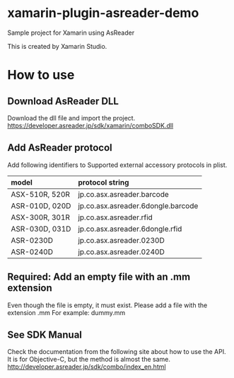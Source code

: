 # xamarin-plugin-asreader-demo
Sample project for Xamarin using AsReader

This is created by Xamarin Studio.

# How to use
## Download AsReader DLL
Download the dll file and import the project.  
<https://developer.asreader.jp/sdk/xamarin/comboSDK.dll>

## Add AsReader protocol
Add following identifiers to Supported external accessory protocols in plist.

| model | protocol string|
|:------|:---------------|
|ASX-510R, 520R | jp.co.asx.asreader.barcode |  
|ASR-010D, 020D | jp.co.asx.asreader.6dongle.barcode  |
|ASX-300R, 301R | jp.co.asx.asreader.rfid  |
|ASR-030D, 031D | jp.co.asx.asreader.6dongle.rfid |
|ASR-0230D | jp.co.asx.asreader.0230D |
|ASR-0240D | jp.co.asx.asreader.0240D |


## Required: Add an empty file with an .mm extension
Even though the file is empty, it must exist.
Please add a file with the extension .mm
For example: dummy.mm

## See SDK Manual
Check the documentation from the following site about how to use the API.
It is for Objective-C, but the method is almost the same.  
<http://developer.asreader.jp/sdk/combo/index_en.html>

